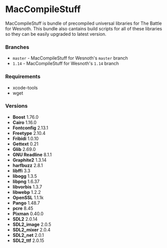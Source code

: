 # MacCompileStuff
MacCompileStuff is bundle of precompiled universal libraries for The Battle for Wesnoth. This bundle also cantains build scripts for all of these libraries so they can be easily upgraded to latest version.

### Branches
* `master` - MacCompileStuff for Wesnoth's `master` branch
* `1.14` - MacCompileStuff for Wesnoth's `1.14` branch

### Requirements
* xcode-tools
* wget

### Versions
* **Boost** 1.76.0
* **Cairo** 1.16.0
* **Fontconfig** 2.13.1
* **Freetype** 2.10.4
* **Fribidi** 1.0.10
* **Gettext** 0.21
* **Glib** 2.69.0
* **GNU Readline** 8.1.1
* **Graphite2** 1.3.14
* **harfbuzz** 2.8.1
* **libffi** 3.3
* **libogg** 1.3.5
* **libpng** 1.6.37
* **libvorbis** 1.3.7
* **libwebp** 1.2.2
* **OpenSSL** 1.1.1k
* **Pango** 1.48.7
* **pcre** 8.45
* **Pixman** 0.40.0
* **SDL2** 2.0.14
* **SDL2_image** 2.0.5
* **SDL2_mixer** 2.0.4
* **SDL2_net** 2.0.1
* **SDL2_ttf** 2.0.15
